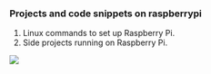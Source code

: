 ### Projects and code snippets on raspberrypi

1. Linux commands to set up Raspberry Pi.
2. Side projects running on Raspberry Pi.

<picture>
  <img src="http://renjie.rocks/home/img.php">
</picture>

